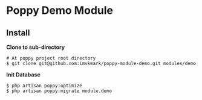# Poppy Demo Module

## Install

**Clone to sub-directory**

```
# At poppy project root directory
$ git clone git@github.com:imvkmark/poppy-module-demo.git modules/demo
```

**Init Database**

```
$ php artisan poppy:optimize
$ php artisan poppy:migrate module.demo
```